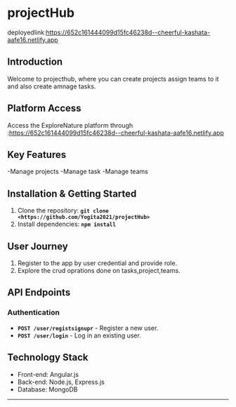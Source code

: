 # projectHub

deployedlink:https://652c161444099d15fc46238d--cheerful-kashata-aafe16.netlify.app

## **Introduction**

Welcome to projecthub, where you can create projects assign teams to it and also create amnage tasks.

## **Platform Access**

Access the ExploreNature platform through :https://652c161444099d15fc46238d--cheerful-kashata-aafe16.netlify.app

## **Key Features**

-Manage projects
-Manage task
-Manage teams

## **Installation & Getting Started**

1. Clone the repository: **`git clone <https://github.com/Yogita2021/projectHub>`**
2. Install dependencies: **`npm install`**

## **User Journey**

1. Register to the app by user credential and provide role.
2. Explore the crud oprations done on tasks,project,teams.

## **API Endpoints**

### **Authentication**

- **`POST /user/registsignupr`** - Register a new user.
- **`POST /user/login`** - Log in an existing user.

## **Technology Stack**

- Front-end: Angular.js
- Back-end: Node.js, Express.js
- Database: MongoDB

---
